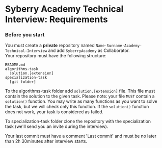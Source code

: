 # Syberry Academy Technical Interview: Requirements

### Before you start
You must create a **private** repository named `Name-Surname-Academy-Technical-Interview` and add `SyberryAcademy` as Collaborator. <br>
Your repository must have the following structure: <br>

```
README.md
algorithms-task
  solution.[extension]
specialization-task
  [git folder]
```

To the algorithms-task folder add `solution.[extension]` file. This file must contain the solution to the given task. Please note: your file `MUST` contain a `solution()` function. You may write as many functions as you want to solve the task, but we will check only this function. If the `solution()` function does not work, your task is considered as failed. <br>

To specialization-task folder clone the repository with the specialization task (we'll send you an invite during the interview). <br>

Your last commit must have a comment 'Last commit' and must be no later than 2h 30minutes after interview starts.
